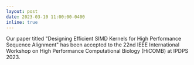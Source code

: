 ```yaml
---
layout: post
date: 2023-03-10 11:00:00-0400
inline: true
---
```


Our paper titled "Designing Efficient SIMD Kernels for High Performance Sequence Alignment" has been accepted to the 22nd IEEE International Workshop on High Performance Computational Biology (HiCOMB) at IPDPS 2023.
